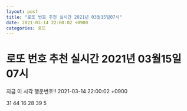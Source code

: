 ```yaml
---
layout: post
title: "로또 번호 추천 실시간 2021년 03월15일07시"
date: 2021-03-14 22:00:02 +0900
categories: 로또
---
```


# 로또 번호 추천 실시간 2021년 03월15일07시

지금 이 시각 행운번호!! 2021-03-14 22:00:02 +0900

 31  44  16  28  39  5 

